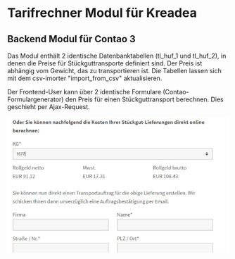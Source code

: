 # Tarifrechner Modul für Kreadea

## Backend Modul für Contao 3

Das Modul enthält 2 identische Datenbanktabellen (tl_huf_1 und tl_huf_2), in denen die Preise für Stückguttransporte definiert sind. Der Preis ist abhängig vom Gewicht, das zu transportieren ist. Die Tabellen lassen sich mit dem csv-imorter "import_from_csv" aktualisieren.

Der Frontend-User kann über 2 identische Formulare (Contao-Formulargenerator) den Preis für einen Stückguttransport berechnen. Dies geschieht per Ajax-Request.

![Frontend](module_info/image1.JPG?raw=true "Frontend")
